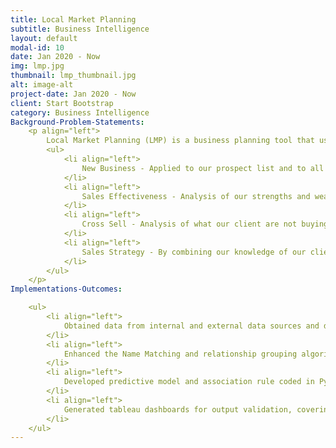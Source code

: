 ```yaml
---
title: Local Market Planning
subtitle: Business Intelligence
layout: default
modal-id: 10
date: Jan 2020 - Now
img: lmp.jpg
thumbnail: lmp_thumbnail.jpg
alt: image-alt
project-date: Jan 2020 - Now
client: Start Bootstrap
category: Business Intelligence
Background-Problem-Statements: 
    <p align="left">
        Local Market Planning (LMP) is a business planning tool that uses data analytics to support sales strategy and addressing the following four aspects
        <ul>
            <li align="left">
                New Business - Applied to our prospect list and to all other companies in the market we can determine the best new business opportunities.
            </li>
            <li align="left">
                Sales Effectiveness - Analysis of our strengths and weaknesses driving our Best Opportunity Ranking.
            </li>
            <li align="left">
                Cross Sell - Analysis of what our client are not buying, but do have potential opportunities.
            </li>
            <li align="left">
                Sales Strategy - By combining our knowledge of our clients and the market, we can determine the best strategies.
            </li>
        </ul>
    </p>
Implementations-Outcomes:

    <ul>
        <li align="left">
            Obtained data from internal and external data sources and developed data pipeline using Python to clean the data before input into the system, saving average 2 human hours per source on data cleansing.
        </li>
        <li align="left">
            Enhanced the Name Matching and relationship grouping algorithm (used to identify business names similarity and groupings), which increased the grouping accuracy by 20%.
        </li>
        <li align="left">
            Developed predictive model and association rule coded in Python, R and SQL server to identify spending power and purchasing behaviors, helping target more than 1 billion revenue opportunities in COVID-19 situation.
        </li>
        <li align="left">
            Generated tableau dashboards for output validation, covering 100% of business questions and saving more than 3 hours at each model adjustment phase. 
        </li>
    </ul>
---
```

